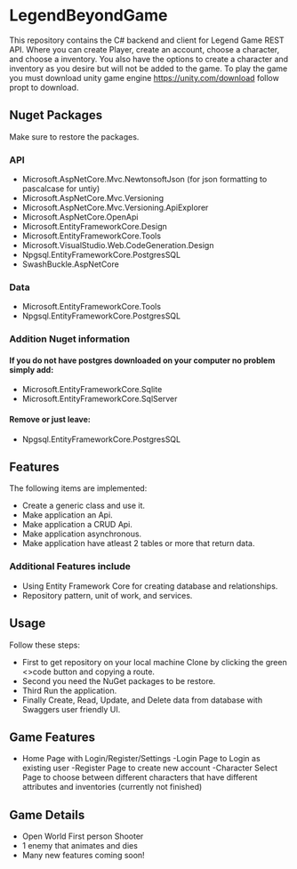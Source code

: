 # LegendBeyondGame
This repository contains the C# backend and client for Legend Game REST API. 
Where you can create Player, create an account, choose a character, and choose a inventory.
You also have the options to create a character and inventory as you desire but will not be added to the game. To play the game you must download unity game engine  https://unity.com/download follow propt to download.

## Nuget Packages
Make sure to restore the packages.
### API
- Microsoft.AspNetCore.Mvc.NewtonsoftJson (for json formatting to pascalcase for untiy)
- Microsoft.AspNetCore.Mvc.Versioning 
- Microsoft.AspNetCore.Mvc.Versioning.ApiExplorer
- Microsoft.AspNetCore.OpenApi
- Microsoft.EntityFrameworkCore.Design
- Microsoft.EntityFrameworkCore.Tools
- Microsoft.VisualStudio.Web.CodeGeneration.Design
- Npgsql.EntityFrameworkCore.PostgresSQL
- SwashBuckle.AspNetCore
### Data
- Microsoft.EntityFrameworkCore.Tools
- Npgsql.EntityFrameworkCore.PostgresSQL
### Addition Nuget information
#### If you do not have postgres downloaded on your computer no problem simply add:
- Microsoft.EntityFrameworkCore.Sqlite 
- Microsoft.EntityFrameworkCore.SqlServer
#### Remove or just leave: 
- Npgsql.EntityFrameworkCore.PostgresSQL

## Features
The following items are implemented:
- Create a generic class and use it.
- Make application an Api.
- Make application a CRUD Api.
- Make application asynchronous.
- Make application have atleast 2 tables or more that return data.
### Additional Features include
- Using Entity Framework Core for creating database and relationships.
- Repository pattern, unit of work, and services.

## Usage
Follow these steps:
- First to get repository on your local machine Clone by clicking the green <>code button and copying a route.
- Second you need the NuGet packages to be restore.
- Third Run the application.
- Finally Create, Read, Update, and Delete data from database with Swaggers user friendly UI.

## Game Features
- Home Page with Login/Register/Settings
-Login Page to Login as existing user
-Register Page to create new account
-Character Select Page to choose between different characters that have different attributes and inventories (currently not finished)

## Game Details
- Open World First person Shooter
- 1 enemy that animates and dies
- Many new features coming soon!
